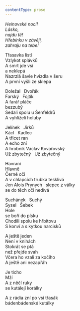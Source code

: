 ```yaml
---
contentType: prose
---
```


_Heinovské noci!  
Lásko,  
najdu tě!  
Hřebínku v závěji,  
zahraju na tebe!_

  

  

Třasavka listí  
Vzlykot splávků  
A smrt jde vsí  
a neklepá  
Nazrzlá šavle hvízdla v šeru  
A první vyšli ze sklepa

Doležal   Dvořák  
Farský   Fojtík  
A farář pláče  
bezzubý  
Sedali spolu u Šenfeldrů  
A vyhlíželi holuby

Jelínek   Jirků  
Kácl   Kadlec  
A třicet ran  
A echo zní  
A hrobník Václav Kovařovský  
Už zbytečný   Už zbytečný

Havrani  
Hlavně  
Černé oči  
A v chlapcích trubka tesklivá  
Jen Alois Prynych   slepec z války  
se do těch očí nedívá

Suchánek   Suchý  
Sysel   Šebek  
Hole  
se boří do písku  
Chodili spolu ke hřbitovu  
S konví a s kytkou narcisků

A ještě jeden  
Není v knihách  
Stokrát se ptá  
než přejde svah  
Včera ho vzali za kočího  
A ještě ani nezapřáh

Je ticho  
Mží  
A z něčí ruky  
se kutálejí korálky

A z rádia zní po vsi třasák  
bádenbádenské kutálky
